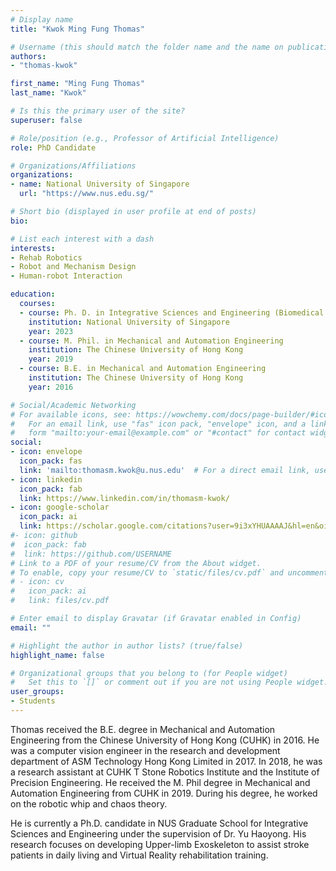```yaml
---
# Display name
title: "Kwok Ming Fung Thomas"

# Username (this should match the folder name and the name on publications)
authors:
- "thomas-kwok"

first_name: "Ming Fung Thomas"
last_name: "Kwok"

# Is this the primary user of the site?
superuser: false

# Role/position (e.g., Professor of Artificial Intelligence)
role: PhD Candidate

# Organizations/Affiliations
organizations:
- name: National University of Singapore
  url: "https://www.nus.edu.sg/"

# Short bio (displayed in user profile at end of posts)
bio: 

# List each interest with a dash
interests:
- Rehab Robotics
- Robot and Mechanism Design
- Human-robot Interaction

education:
  courses:
  - course: Ph. D. in Integrative Sciences and Engineering (Biomedical Engineering)
    institution: National University of Singapore
    year: 2023
  - course: M. Phil. in Mechanical and Automation Engineering
    institution: The Chinese University of Hong Kong
    year: 2019
  - course: B.E. in Mechanical and Automation Engineering
    institution: The Chinese University of Hong Kong
    year: 2016

# Social/Academic Networking
# For available icons, see: https://wowchemy.com/docs/page-builder/#icons
#   For an email link, use "fas" icon pack, "envelope" icon, and a link in the
#   form "mailto:your-email@example.com" or "#contact" for contact widget.
social:
- icon: envelope
  icon_pack: fas
  link: 'mailto:thomasm.kwok@u.nus.edu'  # For a direct email link, use "mailto:test@example.org".
- icon: linkedin
  icon_pack: fab
  link: https://www.linkedin.com/in/thomasm-kwok/
- icon: google-scholar
  icon_pack: ai
  link: https://scholar.google.com/citations?user=9i3xYHUAAAAJ&hl=en&oi=sra
#- icon: github
#  icon_pack: fab
#  link: https://github.com/USERNAME
# Link to a PDF of your resume/CV from the About widget.
# To enable, copy your resume/CV to `static/files/cv.pdf` and uncomment the lines below.
# - icon: cv
#   icon_pack: ai
#   link: files/cv.pdf

# Enter email to display Gravatar (if Gravatar enabled in Config)
email: ""

# Highlight the author in author lists? (true/false)
highlight_name: false

# Organizational groups that you belong to (for People widget)
#   Set this to `[]` or comment out if you are not using People widget.
user_groups:
- Students
---
```


Thomas received the B.E. degree in Mechanical and Automation Engineering from the Chinese University of Hong Kong (CUHK) in 2016. He was a computer vision engineer in the research and development department of ASM Technology Hong Kong Limited in 2017. In 2018, he was a research assistant at CUHK T Stone Robotics Institute and the Institute of Precision Engineering. He received the M. Phil degree in Mechanical and Automation Engineering from CUHK in 2019. During his degree, he worked on the robotic whip and chaos theory.
 
He is currently a Ph.D. candidate in NUS Graduate School for Integrative Sciences and Engineering under the supervision of Dr. Yu Haoyong. His research focuses on developing Upper-limb Exoskeleton to assist stroke patients in daily living and Virtual Reality rehabilitation training.
